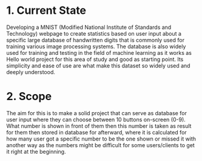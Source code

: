 # 1. Current State  

Developing a MNIST (Modified National Institute of Standards and Technology) webpage to create statistics based on user input about a specific large database of handwritten digits that is commonly used for training various image processing systems. The database is also widely used for training and testing in the field of machine learning as it works as Hello world project for this area of study and good as starting point. Its simplicity and ease of use are what make this dataset so widely used and deeply understood.

# 2. Scope

The aim for this is to make a solid project that can serve as database for user input where they can choose between 10 buttons on-screen (0-9). What number is shown in front of them then this number is taken as result for them then stored in database for afterward, where it is calculated for how many user got a specific number to be the one shown or missed it with another way as the numbers might be difficult for some users/clients to get it right at the beginning. 